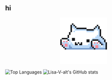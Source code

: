## hi
<div style="text-align: center;">
  <img src="https://github.com/Lisa-V-alt/Lisa-V-alt/blob/main/catgif.gif" width="150" alt="Cat GIF">
</div>

![Top Languages](https://github-readme-stats.vercel.app/api/top-langs/?username=Lisa-V-alt&layout=compact&theme=cobalt&langs_count=20)
![Lisa-V-alt's GitHub stats](https://github-readme-stats.vercel.app/api?username=Lisa-V-alt&theme=cobalt&hide=stars,prs,issues,contribs)
